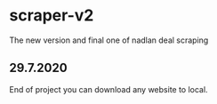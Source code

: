 # scraper-v2
The new version and final one of nadlan deal scraping

29.7.2020
----------
End of project you can download any website to local.
